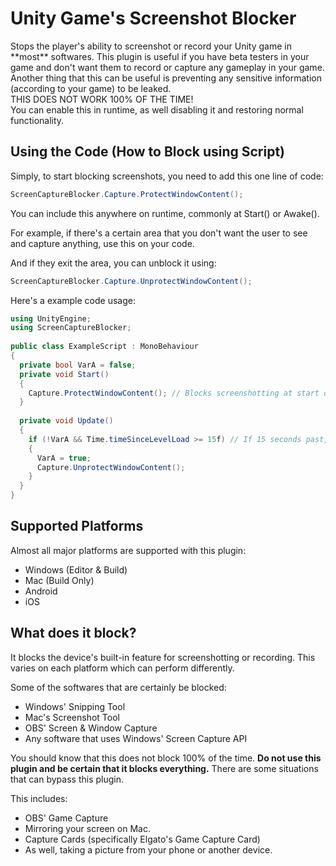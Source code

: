 # Unity Game's Screenshot Blocker
<p>
Stops the player's ability to screenshot or record your Unity game in **most** softwares. This plugin is useful if you have beta testers in your game and don't want them to record or capture any gameplay in your game.<br>
Another thing that this can be useful is preventing any sensitive information (according to your game) to be leaked.<br>
THIS DOES NOT WORK 100% OF THE TIME!<br>
You can enable this in runtime, as well disabling it and restoring normal functionality.
</p>

## Using the Code (How to Block using Script)
Simply, to start blocking screenshots, you need to add this one line of code:
```c#
ScreenCaptureBlocker.Capture.ProtectWindowContent();
```
You can include this anywhere on runtime, commonly at Start() or Awake().

For example, if there's a certain area that you don't want the user to see and capture anything, use this on your code.

And if they exit the area, you can unblock it using:
```c#
ScreenCaptureBlocker.Capture.UnprotectWindowContent();
```
Here's a example code usage:
```c#
using UnityEngine;
using ScreenCaptureBlocker;
    
public class ExampleScript : MonoBehaviour 
{
  private bool VarA = false;
  private void Start()
  {
    Capture.ProtectWindowContent(); // Blocks screenshotting at start of the game.
  }
  
  private void Update()
  {
    if (!VarA && Time.timeSinceLevelLoad >= 15f) // If 15 seconds past, unblock screenshotting.
    {
      VarA = true;
      Capture.UnprotectWindowContent();
    }
  }
}
```
## Supported Platforms
Almost all major platforms are supported with this plugin:
 - Windows (Editor & Build)
 - Mac (Build Only)
 - Android
 - iOS
 
## What does it block?
It blocks the device's built-in feature for screenshotting or recording. This varies on each platform which can perform differently. 

Some of the softwares that are certainly be blocked:

 - Windows' Snipping Tool
 - Mac's Screenshot Tool
 - OBS' Screen & Window Capture
 - Any software that uses Windows' Screen Capture API

You should know that this does not block 100% of the time. **Do not use this plugin and be certain that it blocks everything.** There are some situations that can bypass this plugin.

This includes:
- OBS' Game Capture
- Mirroring your screen on Mac.
- Capture Cards (specifically Elgato's Game Capture Card)
- As well, taking a picture from your phone or another device.
